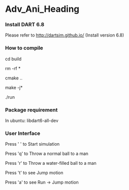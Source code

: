 # Adv_Ani_Heading
### Install DART 6.8
Please refer to http://dartsim.github.io/ (Install version 6.8)


### How to compile
cd build

rm -rf *

cmake ..

make -j*

./run

### Package requirement

In ubuntu: libdart6-all-dev

### User Interface
Press ' ' to Start simulation

Press 'q' to Throw a normal ball to a man

Press 'r' to Throw a water-filled ball to a man

Press 't' to see Jump motion

Press 'a' to see Run -> Jump motion